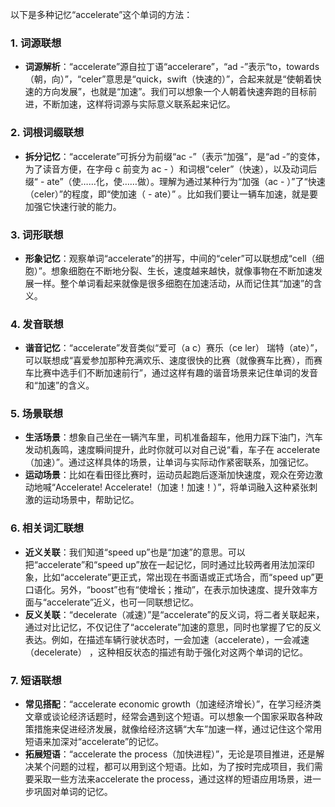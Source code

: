 以下是多种记忆“accelerate”这个单词的方法：

### 1. 词源联想
 - **词源解析**：“accelerate”源自拉丁语“accelerare”，“ad -”表示“to，towards（朝，向）”，“celer”意思是“quick，swift（快速的）”，合起来就是“使朝着快速的方向发展”，也就是“加速”。我们可以想象一个人朝着快速奔跑的目标前进，不断加速，这样将词源与实际意义联系起来记忆。

### 2. 词根词缀联想
 - **拆分记忆**：“accelerate”可拆分为前缀“ac -”（表示“加强”，是“ad -”的变体，为了读音方便，在字母 c 前变为 ac - ）和词根“celer”（快速），以及动词后缀“ - ate”（使……化，使……做）。理解为通过某种行为“加强（ac - ）”了“快速（celer）”的程度，即“使加速（ - ate）” 。比如我们要让一辆车加速，就是要加强它快速行驶的能力。

### 3. 词形联想
 - **形象记忆**：观察单词“accelerate”的拼写，中间的“celer”可以联想成“cell（细胞）”。想象细胞在不断地分裂、生长，速度越来越快，就像事物在不断加速发展一样。整个单词看起来就像是很多细胞在加速活动，从而记住其“加速”的含义。

### 4. 发音联想
 - **谐音记忆**：“accelerate”发音类似“爱可（a c）赛乐（ce ler） 瑞特（ate）”，可以联想成“喜爱参加那种充满欢乐、速度很快的比赛（就像赛车比赛），而赛车比赛中选手们不断加速前行”，通过这样有趣的谐音场景来记住单词的发音和“加速”的含义。

### 5. 场景联想
 - **生活场景**：想象自己坐在一辆汽车里，司机准备超车，他用力踩下油门，汽车发动机轰鸣，速度瞬间提升，此时你就可以对自己说“看，车子在 accelerate（加速）”。通过这样具体的场景，让单词与实际动作紧密联系，加强记忆。
 - **运动场景**：比如在看田径比赛时，运动员起跑后逐渐加快速度，观众在旁边激动地喊“Accelerate! Accelerate!（加速！加速！）”，将单词融入这种紧张刺激的运动场景中，帮助记忆。

### 6. 相关词汇联想
 - **近义关联**：我们知道“speed up”也是“加速”的意思。可以把“accelerate”和“speed up”放在一起记忆，同时通过比较两者用法加深印象，比如“accelerate”更正式，常出现在书面语或正式场合，而“speed up”更口语化。另外，“boost”也有“使增长；推动”，在表示加快速度、提升效率方面与“accelerate”近义，也可一同联想记忆。
 - **反义关联**：“decelerate（减速）”是“accelerate”的反义词，将二者关联起来，通过对比记忆，不仅记住了“accelerate”加速的意思，同时也掌握了它的反义表达。例如，在描述车辆行驶状态时，一会加速（accelerate），一会减速（decelerate） ，这种相反状态的描述有助于强化对这两个单词的记忆。

### 7. 短语联想
 - **常见搭配**：“accelerate economic growth（加速经济增长）”，在学习经济类文章或谈论经济话题时，经常会遇到这个短语。可以想象一个国家采取各种政策措施来促进经济发展，就像给经济这辆“大车”加速一样，通过记住这个常用短语来加深对“accelerate”的记忆。
 - **拓展短语**：“accelerate the process（加快进程）”，无论是项目推进，还是解决某个问题的过程，都可以用到这个短语。比如，为了按时完成项目，我们需要采取一些方法来accelerate the process，通过这样的短语应用场景，进一步巩固对单词的记忆。 